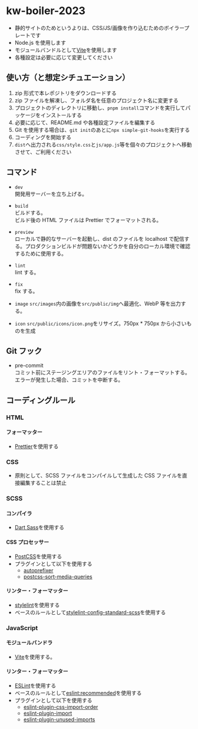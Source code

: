 # kw-boiler-2023

- 静的サイトのためというよりは、CSS/JS/画像を作り込むためのボイラープレートです
- Node.js を使用します
- モジュールバンドルとして[Vite](https://ja.vitejs.dev/)を使用します
- 各種設定は必要に応じて変更してください

## 使い方（と想定シチュエーション）

1. zip 形式で本レポジトリをダウンロードする
2. zip ファイルを解凍し、フォルダ名を任意のプロジェクト名に変更する
3. プロジェクトのディレクトリに移動し、`pnpm install`コマンドを実行してパッケージをインストールする
4. 必要に応じて、README.md や各種設定ファイルを編集する
5. Git を使用する場合は、`git init`のあとに`npx simple-git-hooks`を実行する
6. コーディングを開始する
7. `dist`へ出力される`css/style.css`と`js/app.js`等を個々のプロジェクトへ移動させて、ご利用ください

## コマンド

- `dev`  
  開発用サーバーを立ち上げる。

- `build`  
  ビルドする。  
  ビルド後の HTML ファイルは Prettier でフォーマットされる。

- `preview`  
  ローカルで静的なサーバーを起動し、dist のファイルを localhost で配信する。プロダクションビルドが問題ないかどうかを自分のローカル環境で確認するために使用する。

- `lint`  
  lint する。

- `fix`  
  fix する。

- `image`
  `src/images`内の画像を`src/public/img`へ最適化、WebP 等を出力する。

- `icon`
  `src/public/icons/icon.png`をリサイズ。750px \* 750px から小さいものを生成

## Git フック

- pre-commit  
  コミット前にステージングエリアのファイルをリント・フォーマットする。エラーが発生した場合、コミットを中断する。

## コーディングルール

### HTML

#### フォーマッター

- [Prettier](https://marketplace.visualstudio.com/items?itemName=esbenp.prettier-vscode)を使用する

### CSS

- 原則として、SCSS ファイルをコンパイルして生成した CSS ファイルを直接編集することは禁止

### SCSS

#### コンパイラ

- [Dart Sass](https://github.com/sass/dart-sass)を使用する

#### CSS プロセッサー

- [PostCSS](https://github.com/postcss/postcss)を使用する
- プラグインとして以下を使用する
  - [autoprefixer](https://github.com/postcss/autoprefixer)
  - [postcss-sort-media-queries](https://github.com/solversgroup/postcss-sort-media-queries)

#### リンター・フォーマッター

- [stylelint](https://stylelint.io/)を使用する
- ベースのルールとして[stylelint-config-standard-scss](https://github.com/stylelint-scss/stylelint-config-standard-scss)を使用する

### JavaScript

#### モジュールバンドラ

- [Vite](https://ja.vitejs.dev/)を使用する。

#### リンター・フォーマッター

- [ESLint](https://eslint.org/)を使用する
- ベースのルールとして[eslint:recommended](https://eslint.org/docs/rules/)を使用する
- プラグインとして以下を使用する
  - [eslint-plugin-css-import-order](https://www.npmjs.com/package/eslint-plugin-css-import-order)
  - [eslint-plugin-import](https://github.com/import-js/eslint-plugin-import/blob/main/docs/rules/order.md)
  - [eslint-plugin-unused-imports](https://github.com/sweepline/eslint-plugin-unused-imports)
